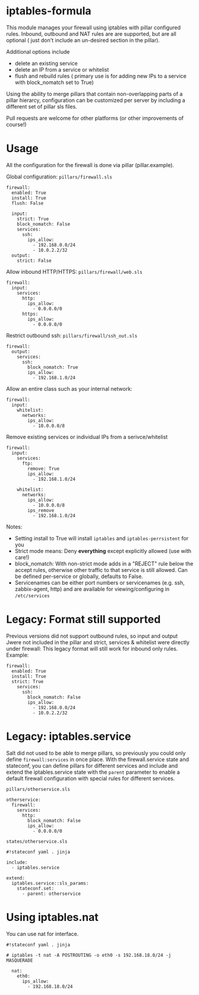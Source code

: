 iptables-formula
================

This module manages your firewall using iptables with pillar configured rules. Inbound, outbound and NAT rules are are supported, but are all optional ( just don't include an un-desired section in the pillar).

Additional options include
- delete an existing service
- delete an IP from a service or whitelist
- flush and rebuild rules ( primary use is for adding new IPs to a service with block_nomatch set to True)

Using the ability to merge pillars that contain non-overlapping parts of a pillar hierarcy, configuration can be customized per server by including a different set of pillar sls files.

Pull requests are welcome for other platforms (or other improvements of course!)

Usage
=====

All the configuration for the firewall is done via pillar (pillar.example).

Global configuration:
`pillars/firewall.sls`
```
firewall:
  enabled: True
  install: True  
  flush: False

  input:
    strict: True
    block_nomatch: False
    services:
      ssh:
        ips_allow:
          - 192.168.0.0/24
          - 10.0.2.2/32      
  output:
    strict: False
```

Allow inbound HTTP/HTTPS:
`pillars/firewall/web.sls`
```
firewall:
  input:
    services:
      http:
        ips_allow:
          - 0.0.0.0/0
      https:
        ips_allow:
          - 0.0.0.0/0
```

Restrict outbound ssh:
`pillars/firewall/ssh_out.sls`
```
firewall:
  output:
    services:
      ssh:
        block_nomatch: True
        ips_allow:
          - 192.168.1.0/24
```

Allow an entire class such as your internal network:

```
firewall:
  input:
    whitelist:
      networks:
        ips_allow:
          - 10.0.0.0/8
```

Remove existing services or individual IPs from a serivce/whitelist

```
firewall:
  input:
    services:
      ftp:
        remove: True
        ips_allow:
          - 192.168.1.0/24

    whitelist:
      networks:
        ips_allow:
          - 10.0.0.0/8
        ips_remove
          - 192.168.1.0/24

```


Notes:
 * Setting install to True will install `iptables` and `iptables-perrsistent` for you
 * Strict mode means: Deny **everything** except explicitly allowed (use with care!)
 * block_nomatch: With non-strict mode adds in a "REJECT" rule below the accept rules, otherwise other traffic to that service is still allowed. Can be defined per-service or globally, defaults to False.
 * Servicenames can be either port numbers or servicenames (e.g. ssh, zabbix-agent, http) and are available for viewing/configuring in `/etc/services`

Legacy: Format still supported
===============================
Previous versions did not support outbound rules, so input and output Jwere not included in the pillar and strict, services & whitelist were directly under firewall:  This legacy format will still work for inbound only rules.  
Example:

```
firewall:
  enabled: True
  install: True
  strict: True
    services:
      ssh:
        block_nomatch: False
        ips_allow:
          - 192.168.0.0/24
          - 10.0.2.2/32
```


Legacy: iptables.service
======================

Salt did not used to be able to merge pillars, so previously you could only define `firewall:services` in once place. With the firewall.service state and stateconf, you can define pillars for different services and include and extend the iptables.service state with the `parent` parameter to enable a default firewall configuration with special rules for different services.

`pillars/otherservice.sls`
```
otherservice:
  firewall:
    services:
      http:
        block_nomatch: False
        ips_allow:
          - 0.0.0.0/0
```

`states/otherservice.sls`
```
#!stateconf yaml . jinja

include:
  - iptables.service

extend:
  iptables.service::sls_params:
    stateconf.set:
      - parent: otherservice
```

Using iptables.nat
==================

You can use nat for interface.

```
#!stateconf yaml . jinja

# iptables -t nat -A POSTROUTING -o eth0 -s 192.168.18.0/24 -j MASQUERADE

  nat:
    eth0:
      ips_allow:
        - 192.168.18.0/24
```
